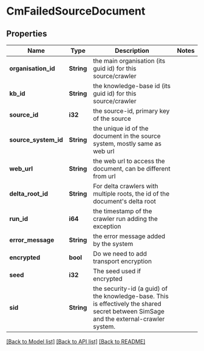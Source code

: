# CmFailedSourceDocument

## Properties

Name | Type | Description | Notes
------------ | ------------- | ------------- | -------------
**organisation_id** | **String** | the main organisation (its guid id) for this source/crawler | 
**kb_id** | **String** | the knowledge-base id (its guid id) for this source/crawler | 
**source_id** | **i32** | the source-id, primary key of the source | 
**source_system_id** | **String** | the unique id of the document in the source system, mostly same as web url | 
**web_url** | **String** | the web url to access the document, can be different from url | 
**delta_root_id** | **String** | For delta crawlers with multiple roots, the id of the document's delta root | 
**run_id** | **i64** | the timestamp of the crawler run adding the exception | 
**error_message** | **String** | the error message added by the system | 
**encrypted** | **bool** | Do we need to add transport encryption | 
**seed** | **i32** | The seed used if encrypted | 
**sid** | **String** | the security-id (a guid) of the knowledge-base.  This is effectively the shared secret between SimSage and the external-crawler system. | 

[[Back to Model list]](../README.md#documentation-for-models) [[Back to API list]](../README.md#documentation-for-api-endpoints) [[Back to README]](../README.md)


